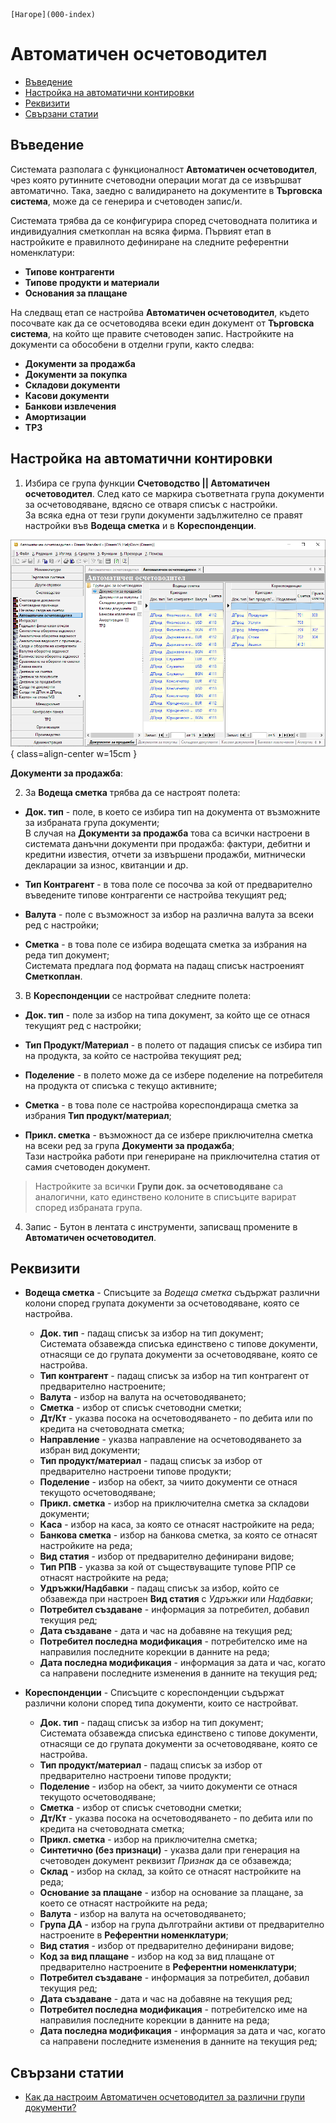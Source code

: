 ```{only} html
[Нагоре](000-index)
```

# **Автоматичен осчетоводител**

- [Въведение](#въведение)  
- [Настройка на автоматични контировки](#настройка-на-автоматични-контировки)  
- [Реквизити](#реквизити)  
- [Свързани статии](#свързани-статии)  

## **Въведение**

Системата разполага с функционалност **Автоматичен осчетоводител**, чрез която рутинните счетоводни операции могат да се извършват автоматично. Така, заедно с валидирането на документите в **Търговска система**, може да се генерира и счетоводен запис/и.  

Системата трябва да се конфигурира според счетоводната политика и индивидуалния сметкоплан на всяка фирма. Първият етап в настройките е правилното дефиниране на следните референтни номенклатури:    
- **Типове контрагенти**  
- **Типове продукти и материали**   
- **Основания за плащане**  

На следващ етап се настройва **Автоматичен осчетоводител**, където посочвате как да се осчетоводява всеки един документ от **Търговска система**, на който ще правите счетоводен запис. Настройките на документи са обособени в отделни групи, както следва:  
- **Документи за продажба**   
- **Документи за покупка**  
- **Складови документи**  
- **Касови документи**  
- **Банкови извлечения**  
- **Амортизации**  
- **ТРЗ**   

## **Настройка на автоматични контировки**

1) Избира се група функции **Счетоводство || Автоматичен осчетоводител**. След като се маркира съответната група документи за осчетоводяване, вдясно се отваря списък с настройки.  
За всяка една от тези групи документи задължително се правят настройки във **Водеща сметка** и в **Кореспонденции**.  

![](902-acc-wizard1.png){ class=align-center w=15cm }

**Документи за продажба**:

2) За **Водеща сметка** трябва да се настроят полета:   

- **Док. тип** - поле, в което се избира тип на документа от възможните за избраната група документи;  
В случая на **Документи за продажба** това са всички настроени в системата данъчни документи при продажба: фактури, дебитни и кредитни известия, отчети за извършени продажби, митнически декларации за износ, квитанции и др.  

- **Тип Контрагент** - в това поле се посочва за кой от предварително въведените типове контрагенти се настройва текущият ред;  

- **Валута** - поле с възможност за избор на различна валута за всеки ред с настройки;  

- **Сметка** - в това поле се избира водещата сметка за избрания на реда тип документ;  
Системата предлага под формата на падащ списък настроеният **Сметкоплан**.    

3) В **Кореспонденции** се настройват следните полета:  

- **Док. тип** - поле за избор на типа документ, за който ще се отнася текущият ред с настройки;   

- **Тип Продукт/Материал** - в полето от падащия списък се избира тип на продукта, за който се настройва текущият ред;  

- **Поделение** - в полето може да се избере поделение на потребителя на продукта от списъка с текущо активните;   

- **Сметка**   - в това поле се настройва кореспондираща сметка за избрания **Тип продукт/материал**;  

- **Прикл. сметка** - възможност да се избере приключителна сметка на всеки ред за група **Документи за продажба**;  
Тази настройка работи при генериране на приключителна статия от самия счетоводен документ.

> Настройките за всички **Групи док. за осчетоводяване** са аналогични, като единствено колоните в списъците варират според избраната група.  

4) Запис - Бутон в лентата с инструменти, записващ промените в **Автоматичен осчетоводител**.  

## **Реквизити**
   - **Водеща сметка** - Списъците за *Водеща сметка* съдържат различни колони според групата документи за осчетоводяване, която се настройва.  
     - **Док. тип** - падащ списък за избор на тип документ;  
     Системата обзавежда списъка единствено с типове документи, отнасящи се до групата документи за осчетоводяване, която се настройва.   
     - **Тип контрагент** - падащ списък за избор на тип контрагент от предварително настроените;  
     - **Валута** - избор на валута на осчетоводяването;  
     - **Сметка** - избор от списък счетоводни сметки;  
     - **Дт/Кт** - указва посока на осчетоводяването - по дебита или по кредита на счетоводната сметка;  
     - **Направление** - указва направление на осчетоводяването за избран вид документи;  
     - **Тип продукт/материал** - падащ списък за избор от предварително настроени типове продукти;  
     - **Поделение** - избор на обект, за чиито документи се отнася текущото осчетоводяване;  
     - **Прикл. сметка** - избор на приключителна сметка за складови документи;  
     - **Каса** - избор на каса, за която се отнасят настройките на реда;  
     - **Банкова сметка** - избор на банкова сметка, за която се отнасят настройките на реда;  
     - **Вид статия** - избор от предварително дефинирани видове;  
     - **Тип РПВ** - указва за кой от съществуващите тупове РПР се отнасят настройките на реда;  
     - **Удръжки/Надбавки** - падащ списък за избор, който се обзавежда при настроен **Вид статия** с *Удръжки* или *Надбавки*;  
     - **Потребител създаване** - информация за потребител, добавил текущия ред;  
     - **Дата създаване** - дата и час на добавяне на текущия ред;  
     - **Потребител последна модификация** - потребителско име на направилия последните корекции в данните на реда;  
     - **Дата последна модификация** - информация за дата и час, когато са направени последните изменения в данните на текущия ред;  

   - **Кореспонденции** - Списъците с кореспонденции съдържат различни колони според типа документи, които се настройват.  
     - **Док. тип** - падащ списък за избор на тип документ;  
     Системата обзавежда списъка единствено с типове документи, отнасящи се до групата документи за осчетоводяване, която се настройва.   
     - **Тип продукт/материал** - падащ списък за избор от предварително настроени типове продукти;  
     - **Поделение** - избор на обект, за чиито документи се отнася текущото осчетоводяване;    
     - **Сметка** - избор от списък счетоводни сметки;  
     - **Дт/Кт** - указва посока на осчетоводяването - по дебита или по кредита на счетоводната сметка;  
     - **Прикл. сметка** - избор на приключителна сметка;  
     - **Синтетично (без признаци)** - указва дали при генерация на счетоводен документ реквизит *Признак* да се обзавежда;  
     - **Склад** - избор на склад, за който се отнасят настройките на реда;  
     - **Основание за плащане** - избор на основание за плащане, за което се отнасят настройките на реда;  
     - **Валута** - избор на валута на осчетоводяването;  
     - **Група ДА** - избор на група дълготрайни активи от предварително настроените в **Референтни номенклатури**;  
     - **Вид статия** - избор от предварително дефинирани видове;  
     - **Код за вид плащане** - избор на код за вид плащане от предварително настроените в **Референтни номенклатури**;  
     - **Потребител създаване** - информация за потребител, добавил текущия ред;  
     - **Дата създаване** - дата и час на добавяне на текущия ред;  
     - **Потребител последна модификация** - потребителско име на направилия последните корекции в данните на реда;  
     - **Дата последна модификация** - информация за дата и час, когато са направени последните изменения в данните на текущия ред;  


## **Свързани статии**

- [Как да настроим Автоматичен осчетоводител за различни групи документи?](https://www.unicontsoft.com/cms/node/257)